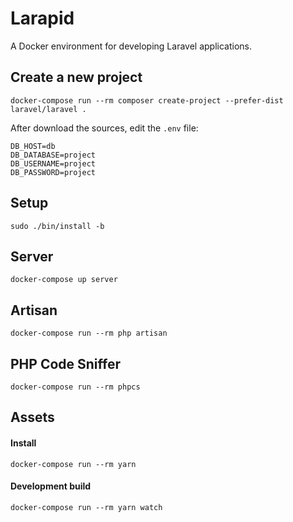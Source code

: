 # Larapid

A Docker environment for developing Laravel applications.

## Create a new project
```
docker-compose run --rm composer create-project --prefer-dist laravel/laravel .
```

After download the sources, edit the `.env` file:

```
DB_HOST=db
DB_DATABASE=project
DB_USERNAME=project
DB_PASSWORD=project
```

## Setup

```
sudo ./bin/install -b
```

## Server
```
docker-compose up server
```

## Artisan
```
docker-compose run --rm php artisan
```

## PHP Code Sniffer
```
docker-compose run --rm phpcs
```

## Assets

#### Install
```
docker-compose run --rm yarn
```

#### Development build
```
docker-compose run --rm yarn watch
```
